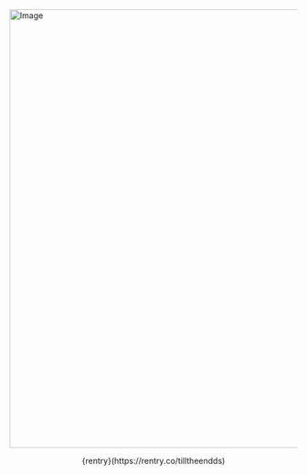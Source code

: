 
<img width="1024" height="768" alt="Image" src="https://github.com/user-attachments/assets/fd04028f-a06d-4fc9-b223-edb90f8036f9" />

<p align="center">{rentry}(https://rentry.co/tilltheendds)</p> 
